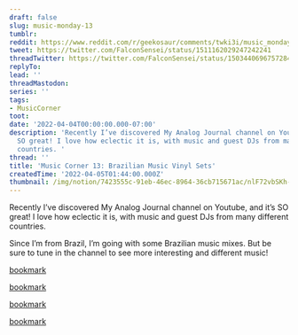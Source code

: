 ```yaml
---
draft: false
slug: music-monday-13
tumblr:
reddit: https://www.reddit.com/r/geekosaur/comments/twki3i/music_monday_13_brazilian_music_vinyl_sets/
tweet: https://twitter.com/FalconSensei/status/1511162029247242241
threadTwitter: https://twitter.com/FalconSensei/status/1503440696757284864
replyTo:
lead: ''
threadMastodon:
series: ''
tags:
- MusicCorner
toot:
date: '2022-04-04T00:00:00.000-07:00'
description: 'Recently I’ve discovered My Analog Journal channel on Youtube, and it’s
  SO great! I love how eclectic it is, with music and guest DJs from many different
  countries. '
thread: ''
title: 'Music Corner 13: Brazilian Music Vinyl Sets'
createdTime: '2022-04-05T01:44:00.000Z'
thumbnail: /img/notion/7423555c-91eb-46ec-8964-36cb715671ac/nlF72vbSKh-1200.jpeg
---
```


Recently I’ve discovered My Analog Journal channel on Youtube, and it’s SO great! I love how eclectic it is, with music and guest DJs from many different countries. 

Since I’m from Brazil, I’m going with some Brazilian music mixes. But be sure to tune in the channel to see more interesting and different music!

[bookmark](https://www.youtube.com/watch?v=eQdKyQEaeqk)

[bookmark](https://www.youtube.com/watch?v=2rxG8quzCtA)

[bookmark](https://www.youtube.com/watch?v=WnnuU84S9rg)

[bookmark](https://www.youtube.com/watch?v=Vj3M2aiyUrQ)